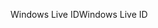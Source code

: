<span data-ttu-id="56b15-101">Windows Live ID</span><span class="sxs-lookup"><span data-stu-id="56b15-101">Windows Live ID</span></span>